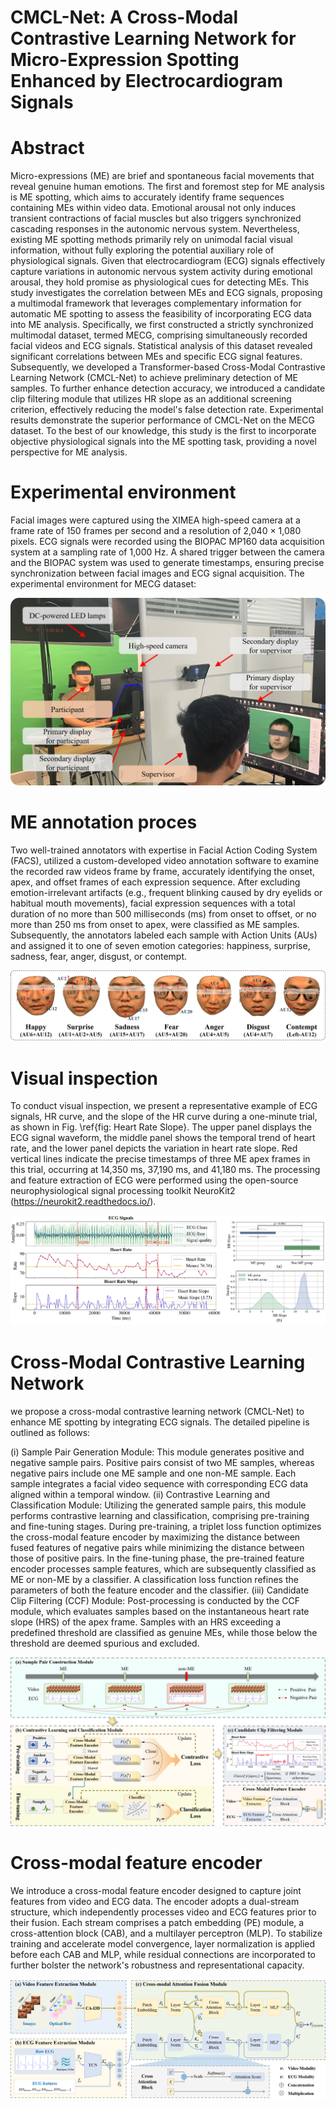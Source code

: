 # CMCL-Net: A Cross-Modal Contrastive Learning Network for Micro-Expression Spotting Enhanced by Electrocardiogram Signals

# Abstract

Micro-expressions (ME) are brief and spontaneous facial movements that reveal genuine human emotions. The first and foremost step for ME analysis is ME spotting, which aims to accurately identify frame sequences containing MEs within video data. Emotional arousal not only induces transient contractions of facial muscles but also triggers synchronized cascading responses in the autonomic nervous system. Nevertheless, existing ME spotting methods primarily rely on unimodal facial visual information, without fully exploring the potential auxiliary role of physiological signals. Given that electrocardiogram (ECG) signals effectively capture variations in autonomic nervous system activity during emotional arousal, they hold promise as physiological cues for detecting MEs. This study investigates the correlation between MEs and ECG signals, proposing a multimodal framework that leverages complementary information for automatic ME spotting to assess the feasibility of incorporating ECG data into ME analysis. Specifically, we first constructed a strictly synchronized multimodal dataset, termed MECG, comprising simultaneously recorded facial videos and ECG signals. Statistical analysis of this dataset revealed significant correlations between MEs and specific ECG signal features. Subsequently, we developed a Transformer-based Cross-Modal Contrastive Learning Network (CMCL-Net) to achieve preliminary detection of ME samples. To further enhance detection accuracy, we introduced a candidate clip filtering module that utilizes HR slope as an additional screening criterion, effectively reducing the model's false detection rate. Experimental results demonstrate the superior performance of CMCL-Net on the MECG dataset. To the best of our knowledge, this study is the first to incorporate objective physiological signals into the ME spotting task, providing a novel perspective for ME analysis.

# Experimental environment

Facial images were captured using the XIMEA high-speed camera at a frame rate of 150 frames per second and a resolution of 2,040 × 1,080 pixels. ECG signals were recorded using the BIOPAC MP160 data acquisition system at a sampling rate of 1,000 Hz. A shared trigger between the camera and the BIOPAC system was used to generate timestamps, ensuring precise synchronization between facial images and ECG signal acquisition. The experimental environment for MECG dataset:

![image](pictures/environment.jpg)

# ME annotation proces

Two well-trained annotators with expertise in Facial Action Coding System (FACS), utilized a custom-developed video annotation software to examine the recorded raw videos frame by frame, accurately identifying the onset, apex, and offset frames of each expression sequence. After excluding emotion-irrelevant artifacts (e.g., frequent blinking caused by dry eyelids or habitual mouth movements), facial expression sequences with a total duration of no more than 500 milliseconds (ms) from onset to offset, or no more than 250 ms from onset to apex, were classified as ME samples. Subsequently, the annotators labeled each sample with Action Units (AUs) and assigned it to one of seven emotion categories: happiness, surprise, sadness, fear, anger, disgust, or contempt.

![image](pictures/samples.jpg)

# Visual inspection

To conduct visual inspection, we present a representative example of ECG signals, HR curve, and the slope of the HR curve during a one-minute trial, as shown in Fig. \ref{fig: Heart Rate Slope}. The upper panel displays the ECG signal waveform, the middle panel shows the temporal trend of heart rate, and the lower panel depicts the variation in heart rate slope. Red vertical lines indicate the precise timestamps of three ME apex frames in this trial, occurring at 14,350 ms, 37,190 ms, and 41,180 ms. The processing and feature extraction of ECG were performed using the open-source neurophysiological signal processing toolkit NeuroKit2 (https://neurokit2.readthedocs.io/).

![image](pictures/visual_inspection.jpg)

# Cross-Modal Contrastive Learning Network

we propose a cross-modal contrastive learning network (CMCL-Net) to enhance ME spotting by integrating ECG signals. The detailed pipeline is outlined as follows:

(i) Sample Pair Generation Module: This module generates positive and negative sample pairs. Positive pairs consist of two ME samples, whereas negative pairs include one ME sample and one non-ME sample. Each sample integrates a facial video sequence with corresponding ECG data aligned within a temporal window. (ii) Contrastive Learning and Classification Module: Utilizing the generated sample pairs, this module performs contrastive learning and classification, comprising pre-training and fine-tuning stages. During pre-training, a triplet loss function optimizes the cross-modal feature encoder by maximizing the distance between fused features of negative pairs while minimizing the distance between those of positive pairs. In the fine-tuning phase, the pre-trained feature encoder processes sample features, which are subsequently classified as ME or non-ME by a classifier. A classification loss function refines the parameters of both the feature encoder and the classifier. (iii) Candidate Clip Filtering (CCF) Module: Post-processing is conducted by the CCF module, which evaluates samples based on the instantaneous heart rate slope (HRS) of the apex frame. Samples with an HRS exceeding a predefined threshold are classified as genuine MEs, while those below the threshold are deemed spurious and excluded.

![image](pictures/CMCL-Net.jpg)

# Cross-modal feature encoder

We introduce a cross-modal feature encoder designed to capture joint features from video and ECG data. The encoder adopts a dual-stream structure, which independently processes video and ECG features prior to their fusion. Each stream comprises a patch embedding (PE) module, a cross-attention block (CAB), and a multilayer perceptron (MLP). To stabilize training and accelerate model convergence, layer normalization is applied before each CAB and MLP, while residual connections are incorporated to further bolster the network's robustness and representational capacity.

![image](pictures/cross-modal_feature_encoder.jpg)





